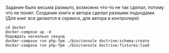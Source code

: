 Задание было весьма размыто, возможно что-то не так сделал, потому что не понял.
Создание книги и автора сделал разными подходами. (Для книг все делается в сервисе, для автора в контролере)

```
cd docker
docker-compose up -d
Подождать несколько секунд
docker-compose run php-fpm ./bin/console doctrine:schema:create
docker-compose run php-fpm ./bin/console doctrine:fixtures:load
```